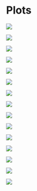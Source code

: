 # Plots

![](bar_2017.png)

![](bar_2018.png)

![](bar_2019.png)

![](bar_all_day.png)

![](bar_all_month.png)

![](bar_all_week.png)

![](box_weekday_dist_wrap.png)

![](box_weekday_time.png)

![](dag.svg)

![](jitter_type_dist.png)

![](jitter_type_time.png)

![](jitter_weekday_dist_grid.png)

![](jitter_weekday_time_grid.png)

![](line_dist.png)

![](line_time.png)

